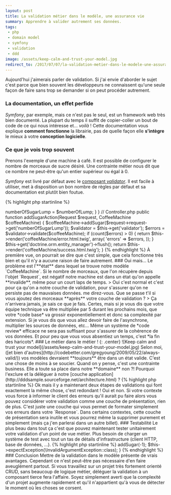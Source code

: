 ```yaml
---
layout: post
title: La validation métier dans le modèle, une assurance vie
summary: Apprendre à valider autrement ses données.
tags:
 - php
 - domain model
 - symfony
 - validation
 - ddd
image: /assets/keep-calm-and-trust-your-model.jpg
redirect_to: /2017/07/07/la-validation-metier-dans-le-modele-une-assurance-vie/
---
```


Aujourd'hui j'aimerais parler de validation.
Si j'ai envie d'aborder le sujet c'est parce que bien souvent les développeurs ne connaissent qu'une seule façon de faire sans trop se demander si on peut procéder autrement.

### La documentation, un effet perfide

*Symfony*, par exemple,  mais ce n'est pas le seul, est un framework web très bien documenté.
La plupart du temps il suffit de copier-coller un bout de code de ce qui nous intéresse et... *voilà* !
Cette documentation vous explique **comment fonctionne** la librairie, pas de quelle façon elle **s'intègre** le mieux à votre **conception logicielle**.

### Ce que je vois trop souvent

Prenons l'exemple d'une machine à café. Il est possible de configurer le nombre de morceaux de sucre désiré.
Une contrainte métier nous dit que ce nombre ne peut-être qu'un entier supérieur ou égal à 0.

*Symfony* est livré par défaut avec le [composant *validator*](https://github.com/symfony/validator).
Il est facile à utiliser, met à disposition un bon nombre de règles par défaut et sa documentation est plutôt bien foutue.


{% highlight php startinline %}
<?php

// CoffeeMachine.php

use Symfony\Component\Validator\Constraints as Assert;

class CoffeeMachine
{
    /**
     * @Assert\Type("integer")
     * @Assert\GreaterThanOrEqual(0)
     */
    private $numberOfSugarLump = 0;

    public function addSugar($numberOfLump)
    {
        $this->numberOfSugarLump = $numberOfLump;
    }
}

// Controller.php
public function addSugarAction(Request $request, CoffeeMachine $coffeeMachine)
{
    $coffeeMachine->addSugar($request->request->get('numberOfSugarLump'));

    $validator = $this->get('validator');
    $errors = $validator->validate($coffeeMachine);

    if (count($errors) > 0) {
        return $this->render('coffeeMachine/error.html.twig', array(
            'errors' => $errors,
        ));
    }

    $this->get('doctrine.orm.entity_manager')->flush();

    return $this->render('coffeeMachine/success.html.twig');
}
{% endhighlight %}

À première vue, on pourrait se dire que c'est simple, que cela fonctionne très bien et qu'il n'y a aucune raison de faire autrement.

### Oui mais...

Le problème est l'**état** dans lequel se trouve notre modèle `CoffeeMachine`. Si le nombre de morceaux, que l'on récupère depuis l'objet `Request`, est négatif notre machine est dans un état qu'on appelle **invalide**, même pour un court laps de temps.

> Oui c'est normal et c'est pour ça qu'on a notre couche de validation, pour s'assurer qu'on ne persiste pas de mauvaises données.

me direz-vous.

Que se passe t'il si vous ajoutez des morceaux **après** votre couche de validation ?

> Ça n'arrivera jamais, je sais ce que je fais.

Certes, mais si je vous dis que votre équipe technique va être multipliée par 5 durant les prochains mois, que votre *code base* va grossir exponentiellement et donc sa complexité par extension. Si je vous dis que vous allez devoir faire de l'asynchrone, multiplier les sources de données, etc... Même un système de *code review* efficace ne sera pas suffisant pour s'assurer de la cohérence de vos données. Et pour peu que vous vous absentiez un temps, c'est *la fin des haricots*.


### Le métier dans le métier !

{: .center}
![Keep calm and trust your model](/assets/keep-calm-and-trust-your-model.jpg)

Selon moi, ([et bien d'autres](http://codebetter.com/gregyoung/2009/05/22/always-valid/)) vos modèles devraient **toujours** être dans un état valide.
C'est une chose de moins à se soucier.

Quand on y pense, c'est une contrainte business. Elle a toute sa place dans notre **domaine** non ?! Pourquoi l'exclure et la déléguer à notre [couche application](http://dddsample.sourceforge.net/architecture.html) ?

{% highlight php startinline %}
<?php

// CoffeeMachine.php

// Librarie de validation par Benjamin Eberlei.
use Assert\Assertion;

class CoffeeMachine
{
    /**
     * @Assert\Type("integer")
     * @Assert\GreaterThanOrEqual(0)
     */
    private $numberOfSugarLump = 0;

    public function addSugar($numberOfLump)
    {
        Assertion::integer($numberOfLump);
        Assertion::greaterOrEqualThan($numberOfLump, 0);

        $numberOfSugarLump = $numberOfLump;
    }
}
{% endhighlight %}

> Ok mais il y a maintenant deux étapes de validations qui font exactement la même chose, c'est redondant !

Oui et non. Si votre contexte vous force à informer le client des erreurs qu'il aurait pu faire alors vous pouvez considérer votre validation
comme une couche de présentation, rien de plus. C'est juste une couche qui vous permet de formater simplement vos erreurs dans votre `Response`.

Dans certains contextes, cette couche de présentation sera inutile et vous pourrez même la supprimer purement et simplement (mais ça j'en parlerai dans un autre billet).

### Testabilité

Le plus beau dans tout ça c'est que pouvez maintenant tester unitairement votre validation d'un point de vue métier.
Plus besoin de charger un système de test avec tout un tas de détails d'infrastructure (client HTTP, base de données, ...).

{% highlight php startinline %}
<?php

/**
 * @test
 */
public function it_should_add_a_natural_integer_or_zero_number_of_sugar_lump()
{
    $coffeeMachine = new CoffeeMachine();
    $coffeeMachine->addSugar(-1);
    $this->expectException(\InvalidArgumentException::class);
}
{% endhighlight %}

### Conclusion

Mettre de la validation dans le modèle présente de vrais avantages. Cependant ce n'est peut-être pas nécessaire d'en faire aveuglément partout.
Si vous travaillez sur un projet très fortement orienté CRUD, sans beaucoup de logique métier, déléguer la validation à un composant tierce fera l'affaire.
Soyez simplement averti que la complexité d'un projet augmente rapidement et qu'il n'appartient qu'à vous de détecter le moment où les choses se corsent.